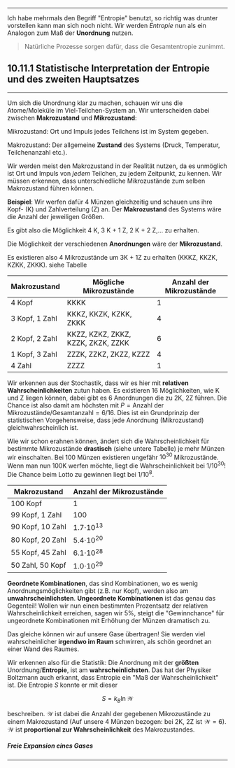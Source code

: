 ***

Ich habe mehrmals den Begriff "Entropie" benutzt, so richtig was drunter vorstellen kann man sich noch nicht. Wir werden *Entropie* nun als ein Analogon zum Maß der **Unordnung** nutzen.

>Natürliche Prozesse sorgen dafür, dass die Gesamtentropie zunimmt.

## 10.11.1 Statistische Interpretation der Entropie und des zweiten Hauptsatzes
***

Um sich die Unordnung klar zu machen, schauen wir uns die Atome/Moleküle im Viel-Teilchen-System an. Wir unterscheiden dabei zwischen **Makrozustand** und **Mikrozustand**:

Mikrozustand:
Ort und Impuls jedes Teilchens ist im System gegeben.

Makrozustand:
Der allgemeine **Zustand** des Systems (Druck, Temperatur, Teilchenanzahl etc.).

Wir werden meist den Makrozustand in der Realität nutzen, da es unmöglich ist Ort und Impuls von *jedem* Teilchen, zu jedem Zeitpunkt, zu kennen. 
Wir müssen erkennen, dass unterschiedliche Mikrozustände zum selben Makrozustand führen können.

**Beispiel**:
Wir werfen dafür 4 Münzen gleichzeitig und schauen uns ihre Kopf- (K) und Zahlverteilung (Z) an. Der **Makrozustand** des Systems wäre die Anzahl der jeweiligen Größen.

Es gibt also die Möglichkeit 4 K, 3 K + 1 Z, 2 K + 2 Z,... zu erhalten. 

Die Möglichkeit der verschiedenen **Anordnungen** wäre der **Mikrozustand**.

Es existieren also 4 Mikrozustände um 3K + 1Z zu erhalten (KKKZ, KKZK, KZKK, ZKKK). siehe Tabelle

| Makrozustand | Mögliche Mikrozustände | Anzahl der Mikrozustände |
| ------------ | ---------------------- | ------------------------ |
4 Kopf|KKKK|1
3 Kopf, 1 Zahl|KKKZ, KKZK, KZKK, ZKKK|4
2 Kopf, 2 Zahl|KKZZ, KZKZ, ZKKZ, KZZK, ZKZK, ZZKK|6
1 Kopf, 3 Zahl|ZZZK, ZZKZ, ZKZZ, KZZZ|4
4 Zahl|ZZZZ|1

Wir erkennen aus der Stochastik, dass wir es hier mit **relativen Wahrscheinlichkeiten** zutun haben. Es existieren $16$ Möglichkeiten, wie K und Z liegen können, dabei gibt es $6$ Anordnungen die zu 2K, 2Z führen. Die Chance ist also damit am höchsten mit $P=\text{Anzahl der Mikrozustände} /\text{Gesamtanzahl}=6 / 16$. Dies ist ein Grundprinzip der statistischen Vorgehensweise, dass jede Anordnung (Mikrozustand) gleichwahrscheinlich ist.

Wie wir schon erahnen können, ändert sich die Wahrscheinlichkeit für bestimmte Mikrozustände **drastisch** (siehe untere Tabelle) je mehr Münzen wir einschalten. Bei 100 Münzen existieren ungefähr $10^{30}$ Mikrozustände. Wenn man nun 100K werfen möchte, liegt die Wahrscheinlichkeit bei $1 / 10^{30}$! Die Chance beim Lotto zu gewinnen liegt bei $1 / 10^{8}$.

| Makrozustand | Anzahl der Mikrozustände |
| ------------ | ------------------------ |
100 Kopf|1
99 Kopf, 1 Zahl|100
90 Kopf, 10 Zahl|1.7⋅10$^{13}$
80 Kopf, 20 Zahl|5.4⋅10$^{20}$
55 Kopf, 45 Zahl|6.1⋅10$^{28}$
50 Zahl, 50 Kopf|1.0⋅10$^{29}$

**Geordnete Kombinationen**, das sind Kombinationen, wo es wenig Anordnungsmöglichkeiten gibt (z.B. nur Kopf), werden also am **unwahrscheinlichsten**. **Ungeordnete Kombinationen** ist das genau das Gegenteil! Wollen wir nun einen bestimmten Prozentsatz der relativen Wahrscheinlichkeit erreichen, sagen wir 5%, steigt die "Gewinnchance" für ungeordnete Kombinationen mit Erhöhung der Münzen dramatisch zu.

Das gleiche können wir auf unsere Gase übertragen! Sie werden viel wahrscheinlicher **irgendwo im Raum** schwirren, als schön geordnet an einer Wand des Raumes.

Wir erkennen also für die Statistik: Die Anordnung mit der **größten** Unordnung/**Entropie**, ist am **wahrscheinlichsten**. Das hat der Physiker Boltzmann auch erkannt, dass Entropie ein "Maß der Wahrscheinlichkeit" ist. Die Entropie $S$ konnte er mit dieser

$$
S=k_{B}\ln \mathcal{W}
$$

beschreiben. $\mathcal{W}$ ist dabei die Anzahl der gegebenen Mikrozustände zu einem Makrozustand (Auf unsere 4 Münzen bezogen: bei 2K, 2Z ist $\mathcal{W}=6$). $\mathcal{W}$ ist **proportional zur Wahrscheinlichkeit** des Makrozustandes.

##### Freie Expansion eines Gases
***

